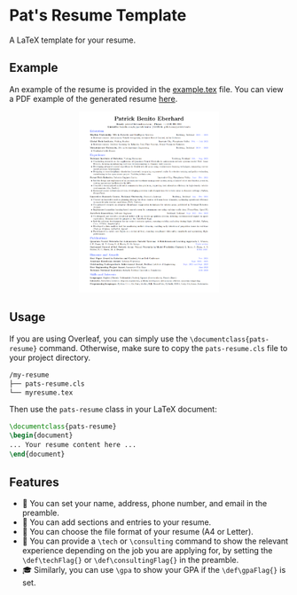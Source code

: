 # Pat's Resume Template
A LaTeX template for your resume.

## Example

An example of the resume is provided in the [example.tex](example.tex) file. You can view a PDF example of the generated resume [here](example.pdf).

<p align="center">
    <img src="example.png" alt="resume Template Example" width="50%">
</p>

## Usage

If you are using Overleaf, you can simply use the `\documentclass{pats-resume}` command. Otherwise, make sure to copy the `pats-resume.cls` file to your project directory.

```
/my-resume
├── pats-resume.cls
└── myresume.tex 
```

Then use the `pats-resume` class in your LaTeX document:

```latex
\documentclass{pats-resume}
\begin{document}
... Your resume content here ...
\end{document}
```

## Features
- 📝 You can set your name, address, phone number, and email in the preamble.
- 📄 You can add sections and entries to your resume.
- 📏 You can choose the file format of your resume (A4 or Letter).
- 💼 You can provide a `\tech` or `\consulting` command to show the relevant experience depending on the job you are applying for, by setting the `\def\techFlag{}` or `\def\consultingFlag{}` in the preamble.
- 🎓 Similarly, you can use `\gpa` to show your GPA if the `\def\gpaFlag{}` is set.
